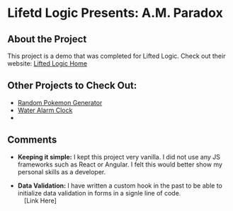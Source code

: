 # Lifetd Logic Presents: A.M. Paradox

## About the Project

This project is a demo that was completed for Lifted Logic. Check out their website: [Lifted Logic Home](https://liftedlogic.com/)

## Other Projects to Check Out:

- [Random Pokemon Generator](https://github.com/DavidMiles1925/random-pokemon-react)
- [Water Alarm Clock](https://github.com/DavidMiles1925/water_alarm_clock)
-

## Comments

- **Keeping it simple:** I kept this project very vanilla. I did not use any JS frameworks such as React or Angular. I felt this would better show my personal skills as a developer.

- **Data Validation:** I have written a custom hook in the past to be able to initialize data validation in forms in a signle line of code.  
  &emsp;[Link Here]
